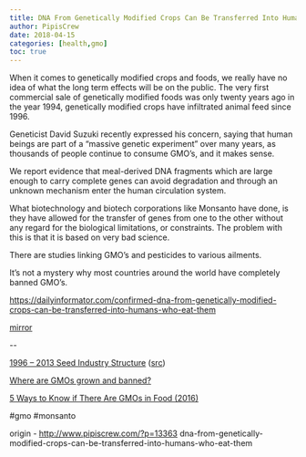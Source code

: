 ```yaml
---
title: DNA From Genetically Modified Crops Can Be Transferred Into Humans Who Eat Them
author: PipisCrew
date: 2018-04-15
categories: [health,gmo]
toc: true
---
```


When it comes to genetically modified crops and foods, we really have no idea of what the long term effects will be on the public. The very first commercial sale of genetically modified foods was only twenty years ago in the year 1994, genetically modified crops have infiltrated animal feed since 1996.

Geneticist David Suzuki recently expressed his concern, saying that human beings are part of a “massive genetic experiment” over many years, as thousands of people continue to consume GMO’s, and it makes sense.

We report evidence that meal-derived DNA fragments which are large enough to carry complete genes can avoid degradation and through an unknown mechanism enter the human circulation system.

What biotechnology and biotech corporations like Monsanto have done, is they have allowed for the transfer of genes from one to the other without any regard for the biological limitations, or constraints. The problem with this is that it is based on very bad science.

There are studies linking GMO’s and pesticides to various ailments.

It’s not a mystery why most countries around the world have completely banned GMO’s.

https://dailyinformator.com/confirmed-dna-from-genetically-modified-crops-can-be-transferred-into-humans-who-eat-them

[mirror](http://docdroid.net/j6uyzY2)

--

[1996 – 2013 Seed Industry Structure](http://zoom.it/tTDi)  ([src](https://msu.edu/~howardp))

[Where are GMOs grown and banned?](https://gmo.geneticliteracyproject.org/FAQ/where-are-gmos-grown-and-banned/)

[5 Ways to Know if There Are GMOs in Food (2016)](https://www.consumerreports.org/food-safety/5-ways-help-you-know-if-there-are-gmos-in-food/)

#gmo #monsanto

origin - http://www.pipiscrew.com/?p=13363 dna-from-genetically-modified-crops-can-be-transferred-into-humans-who-eat-them